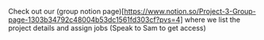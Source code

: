 Check out our (group notion page)[https://www.notion.so/Project-3-Group-page-1303b34792c48004b53dc1561fd303cf?pvs=4] where we list the project details and assign jobs (Speak to Sam to get access)
